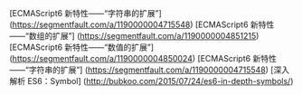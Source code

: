 [ECMAScript6 新特性——“字符串的扩展”]
(https://segmentfault.com/a/1190000004715548)
[ECMAScript6 新特性——“数组的扩展”]
(https://segmentfault.com/a/1190000004851215)
[ECMAScript6 新特性——“数值的扩展”]
(https://segmentfault.com/a/1190000004850024)
[ECMAScript6 新特性——“字符串的扩展”]
(https://segmentfault.com/a/1190000004715548)
[深入解析 ES6：Symbol]
(http://bubkoo.com/2015/07/24/es6-in-depth-symbols/)


